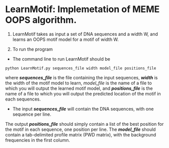 LearnMotif: Implemetation of MEME OOPS algorithm.
==================================================

1.  LearnMotif takes as input a set of DNA sequences and a width W, 
and learns an OOPS motif model for a motif of width W.

2. To run the program

+ The command line to run LearnMotif should be

`python LearnMotif.py sequences_file width model_file positions_file`

where ***sequences_file*** is the file containing the input sequences, ***width*** is the width
of the motif model to learn, *model_file* is the name of a file to which you will output the learned motif model, and ***positions_file*** is the name of a file to which you will output the predicted location of the motif in each sequences.

+ The input ***sequences_file*** will contain the DNA sequences, with one sequence per
line.

The output ***positions_file*** should simply contain a list of the best position for
the motif in each sequence, one position per line. The ***model_file*** should contain a tab-delimited profile matrix (PWD matrix), with the background frequencies in the first
column.